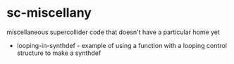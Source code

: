 # sc-miscellany
miscellaneous supercollider code that doesn't have a particular home yet

- looping-in-synthdef - example of using a function with a looping control structure to make a synthdef
